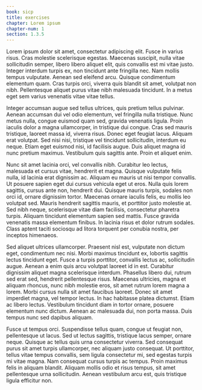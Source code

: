 ```yaml
---
book: sicp
title: exercises
chapter: Lorem ipsum
chapter-num: 1
section: 1.3.5
---
```


Lorem ipsum dolor sit amet, consectetur adipiscing elit. Fusce in varius risus. Cras molestie scelerisque egestas. Maecenas suscipit, nulla vitae sollicitudin semper, libero libero aliquet elit, quis convallis est mi vitae justo. Integer interdum turpis ex, non tincidunt ante fringilla nec. Nam mollis tempus vulputate. Aenean sed eleifend arcu. Quisque condimentum elementum quam. Cras turpis orci, viverra quis blandit sit amet, volutpat non nibh. Pellentesque aliquet purus vitae nibh malesuada tincidunt. In a metus eget sem varius venenatis vitae vitae tellus.

Integer accumsan augue sed tellus ultrices, quis pretium tellus pulvinar. Aenean accumsan dui vel odio elementum, vel fringilla nulla tristique. Nunc metus nulla, congue euismod quam sed, gravida venenatis ligula. Proin iaculis dolor a magna ullamcorper, in tristique dui congue. Cras sed mauris tristique, laoreet massa id, viverra risus. Donec eget feugiat lacus. Aliquam erat volutpat. Sed nisi nisi, tristique vel tincidunt sollicitudin, interdum eu neque. Etiam eget euismod nisi, id facilisis augue. Duis aliquet magna id nunc pretium maximus. Vestibulum quis sagittis ante. Proin et aliquet enim.

Nunc sit amet lacinia orci, vel convallis nibh. Curabitur leo lectus, malesuada et cursus vitae, hendrerit et magna. Quisque vulputate felis nulla, id lacinia erat dignissim ac. Aliquam eu mauris ut nisi tempor convallis. Ut posuere sapien eget dui cursus vehicula eget ut eros. Nulla quis lorem sagittis, cursus ante non, hendrerit dui. Quisque mauris turpis, sodales non orci id, ornare dignissim tortor. Maecenas ornare iaculis felis, eu mollis leo volutpat sed. Mauris hendrerit sagittis mauris, et porttitor justo molestie at. Sed nibh neque, scelerisque vitae diam facilisis, consectetur pharetra turpis. Aliquam tincidunt elementum sapien sed mattis. Fusce gravida venenatis massa elementum finibus. In lacinia risus et dolor rutrum sodales. Class aptent taciti sociosqu ad litora torquent per conubia nostra, per inceptos himenaeos.

Sed aliquet ultrices ullamcorper. Praesent nisl est, vulputate non dictum eget, condimentum nec nisi. Morbi maximus tincidunt ex, lobortis sagittis lectus tincidunt eget. Fusce a turpis porttitor, convallis lectus ac, sollicitudin augue. Aenean a enim quis arcu volutpat laoreet id in est. Curabitur dignissim aliquet magna scelerisque interdum. Phasellus libero dui, rutrum sed erat sed, hendrerit pellentesque risus. Maecenas ultricies, magna et aliquam rhoncus, nunc nibh molestie eros, sit amet rutrum lorem magna a lorem. Morbi cursus nulla sit amet faucibus laoreet. Donec sit amet imperdiet magna, vel tempor lectus. In hac habitasse platea dictumst. Etiam ac libero lectus. Vestibulum tincidunt diam in tortor ornare, posuere elementum nunc dictum. Aenean ac malesuada dui, non porta massa. Duis tempus nunc sed dapibus aliquam.

Fusce ut tempus orci. Suspendisse tellus quam, congue ut feugiat non, pellentesque ut lacus. Sed ut lectus sagittis, tristique lacus semper, ornare neque. Quisque ac tellus quis urna consectetur viverra. Sed consequat purus sit amet turpis ullamcorper, nec aliquam justo consequat. Ut porttitor, tellus vitae tempus convallis, sem ligula consectetur mi, sed egestas turpis mi vitae magna. Nam consequat cursus turpis ac tempus. Proin maximus felis in aliquam blandit. Aliquam mollis odio et risus tempus, sit amet pellentesque urna sollicitudin. Aenean vestibulum arcu est, quis tristique ligula efficitur non. 